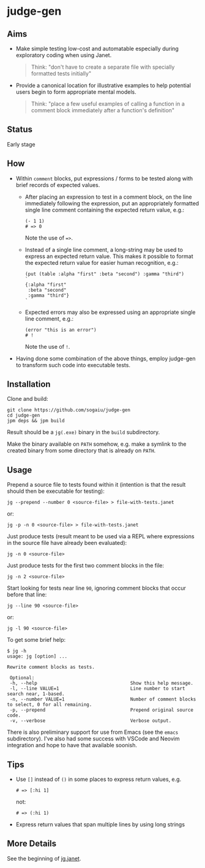# judge-gen

## Aims

* Make simple testing low-cost and automatable especially during
  exploratory coding when using Janet.

  > Think: "don't have to create a separate file with specially
  > formatted tests initially"

* Provide a canonical location for illustrative examples to help
  potential users begin to form appropriate mental models.

  > Think: "place a few useful examples of calling a function in a
  > comment block immediately after a function's definition"

## Status

Early stage

## How

* Within `comment` blocks, put expressions / forms to be tested along
  with brief records of expected values.

  * After placing an expression to test in a comment block, on the
    line immediately following the expression, put an appropriately
    formatted single line comment containing the expected return
    value, e.g.:

    ```
    (- 1 1)
    # => 0
    ```

    Note the use of `=>`.

  * Instead of a single line comment, a long-string may be used to
    express an expected return value.  This makes it possible to format
    the expected return value for easier human recognition, e.g.:

    ```
    (put (table :alpha "first" :beta "second") :gamma "third")
    `
    {:alpha "first"
     :beta "second"
     :gamma "third"}
    `
    ```

  * Expected errors may also be expressed using an appropriate single
    line comment, e.g.:

    ```
    (error "this is an error")
    # !
    ```

    Note the use of `!`.

* Having done some combination of the above things, employ judge-gen
  to transform such code into executable tests.

## Installation

Clone and build:

```
git clone https://github.com/sogaiu/judge-gen
cd judge-gen
jpm deps && jpm build
```

Result should be a `jg(.exe)` binary in the `build` subdirectory.

Make the binary available on `PATH` somehow, e.g. make a symlink to
the created binary from some directory that is already on `PATH`.

## Usage

Prepend a source file to tests found within it (intention is that the
result should then be executable for testing):

```
jg --prepend --number 0 <source-file> > file-with-tests.janet
```

or:

```
jg -p -n 0 <source-file> > file-with-tests.janet
```

Just produce tests (result meant to be used via a REPL where
expressions in the source file have already been evaluated):

```
jg -n 0 <source-file>
```

Just produce tests for the first two comment blocks in the file:

```
jg -n 2 <source-file>
```

Start looking for tests near line `90`, ignoring comment blocks that
occur before that line:

```
jg --line 90 <source-file>
```

or:

```
jg -l 90 <source-file>
```

To get some brief help:

```
$ jg -h
usage: jg [option] ...

Rewrite comment blocks as tests.

 Optional:
 -h, --help                                  Show this help message.
 -l, --line VALUE=1                          Line number to start search near, 1-based.
 -n, --number VALUE=1                        Number of comment blocks to select, 0 for all remaining.
 -p, --prepend                               Prepend original source code.
 -v, --verbose                               Verbose output.
```

There is also preliminary support for use from Emacs (see the `emacs`
subdirectory).  I've also had some success with VSCode and Neovim
integration and hope to have that available soonish.

## Tips

* Use `[]` instead of `()` in some places to express return values, e.g.

  ```
  # => [:hi 1]
  ```

  not:

  ```
  # => (:hi 1)
  ```

* Express return values that span multiple lines by using long strings

## More Details

See the beginning of [jg.janet](judge-gen/jg.janet).
